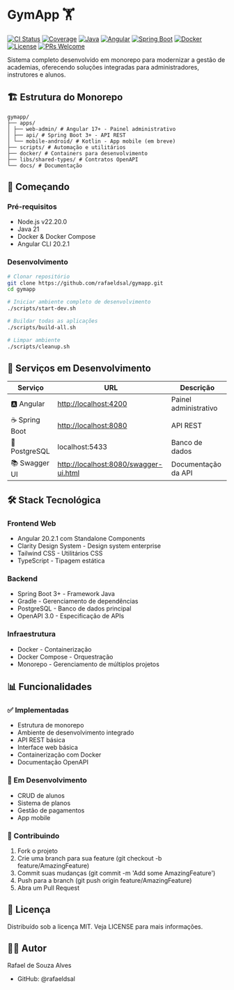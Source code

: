 # GymApp 🏋️

[![CI Status](https://github.com/SEU_USUARIO/gymapp/workflows/CI%20Pipeline/badge.svg)](https://github.com/SEU_USUARIO/gymapp/actions)
[![Coverage](https://img.shields.io/badge/Coverage-80%25-brightgreen)](https://github.com/SEU_USUARIO/gymapp)
[![Java](https://img.shields.io/badge/Java-17-007396?logo=openjdk)](https://java.com)
[![Angular](https://img.shields.io/badge/Angular-17+-DD0031?logo=angular)](https://angular.io)
[![Spring Boot](https://img.shields.io/badge/Spring%20Boot-3.0-6DB33F?logo=springboot)](https://spring.io)
[![Docker](https://img.shields.io/badge/Docker-Ready-2496ED?logo=docker)](https://docker.com)
[![License](https://img.shields.io/badge/License-MIT-green.svg)](LICENSE)
[![PRs Welcome](https://img.shields.io/badge/PRs-welcome-brightgreen.svg)](CONTRIBUTING.md)

Sistema completo desenvolvido em monorepo para modernizar a gestão de academias, oferecendo soluções integradas para administradores, instrutores e alunos.

## **🏗️ Estrutura do Monorepo**

```text
gymapp/
├── apps/
│ ├── web-admin/ # Angular 17+ - Painel administrativo
│ ├── api/ # Spring Boot 3+ - API REST
│ └── mobile-android/ # Kotlin - App mobile (em breve)
├── scripts/ # Automação e utilitários
├── docker/ # Containers para desenvolvimento
├── libs/shared-types/ # Contratos OpenAPI
└── docs/ # Documentação
```

## **🚀 Começando**

### Pré-requisitos

- Node.js v22.20.0
- Java 21
- Docker & Docker Compose
- Angular CLI 20.2.1

### Desenvolvimento

```bash
# Clonar repositório
git clone https://github.com/rafaeldsal/gymapp.git
cd gymapp

# Iniciar ambiente completo de desenvolvimento
./scripts/start-dev.sh

# Buildar todas as aplicações
./scripts/build-all.sh

# Limpar ambiente
./scripts/cleanup.sh
```

## **📡 Serviços em Desenvolvimento**

| Serviço        | URL                                                                            | Descrição             |
| -------------- | ------------------------------------------------------------------------------ | --------------------- |
| 🅰️ Angular     | [http://localhost:4200](http://localhost:4200)                                 | Painel administrativo |
| ☕ Spring Boot | [http://localhost:8080](http://localhost:8080)                                 | API REST              |
| 🐘 PostgreSQL  | localhost:5433                                                                 | Banco de dados        |
| 📚 Swagger UI  | [http://localhost:8080/swagger-ui.html](http://localhost:8080/swagger-ui.html) | Documentação da API   |

## **🛠️ Stack Tecnológica**

### **Frontend Web**

- Angular 20.2.1 com Standalone Components
- Clarity Design System - Design system enterprise
- Tailwind CSS - Utilitários CSS
- TypeScript - Tipagem estática

### **Backend**

- Spring Boot 3+ - Framework Java
- Gradle - Gerenciamento de dependências
- PostgreSQL - Banco de dados principal
- OpenAPI 3.0 - Especificação de APIs

### **Infraestrutura**

- Docker - Containerização
- Docker Compose - Orquestração
- Monorepo - Gerenciamento de múltiplos projetos

## **📊 Funcionalidades**

### **✅ Implementadas**

- Estrutura de monorepo
- Ambiente de desenvolvimento integrado
- API REST básica
- Interface web básica
- Containerização com Docker
- Documentação OpenAPI

### **🚧 Em Desenvolvimento**

- CRUD de alunos
- Sistema de planos
- Gestão de pagamentos
- App mobile

### **🤝 Contribuindo**

1. Fork o projeto
2. Crie uma branch para sua feature (git checkout -b feature/AmazingFeature)
3. Commit suas mudanças (git commit -m 'Add some AmazingFeature')
4. Push para a branch (git push origin feature/AmazingFeature)
5. Abra um Pull Request

## **📄 Licença**

Distribuído sob a licença MIT. Veja LICENSE para mais informações.

## **👨‍💻 Autor**

Rafael de Souza Alves

- GitHub: @rafaeldsal
